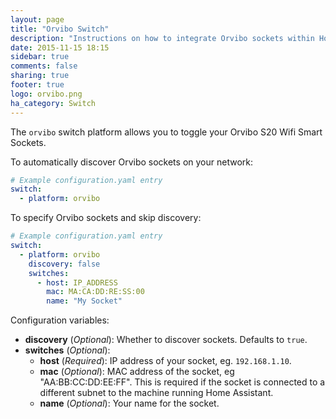 ```yaml
---
layout: page
title: "Orvibo Switch"
description: "Instructions on how to integrate Orvibo sockets within Home Assistant."
date: 2015-11-15 18:15
sidebar: true
comments: false
sharing: true
footer: true
logo: orvibo.png
ha_category: Switch
---
```


The `orvibo` switch platform allows you to toggle your Orvibo S20 Wifi Smart Sockets.

To automatically discover Orvibo sockets on your network:

```yaml
# Example configuration.yaml entry
switch:
  - platform: orvibo
```

To specify Orvibo sockets and skip discovery:

```yaml
# Example configuration.yaml entry
switch:
  - platform: orvibo
    discovery: false
    switches:
      - host: IP_ADDRESS
        mac: MA:CA:DD:RE:SS:00
        name: "My Socket"
```

Configuration variables:

- **discovery** (*Optional*): Whether to discover sockets. Defaults to `true`.
- **switches** (*Optional*):
  - **host** (*Required*): IP address of your socket, eg. `192.168.1.10`.
  - **mac** (*Optional*): MAC address of the socket, eg "AA:BB:CC:DD:EE:FF". This is required if the socket is connected to a different subnet to the machine running Home Assistant.
  - **name** (*Optional*): Your name for the socket.


